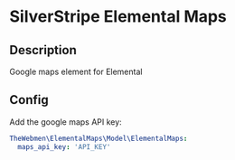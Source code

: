 # SilverStripe Elemental Maps

## Description
Google maps element for Elemental

## Config
Add the google maps API key:
```yaml
TheWebmen\ElementalMaps\Model\ElementalMaps:
  maps_api_key: 'API_KEY'
```
